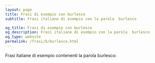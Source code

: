 ```yaml
---
layout: page
title: Frasi di esempio con burlesco 
subtitle: Frasi italiane di esempio con la parola  burlesco

og_title: Frasi di esempio con burlesco 
og_description: Frasi italiane di esempio con la parola  burlesco
og_type: website
permalink: /frasi/b/burlesco.html
---
```


Frasi italiane di esempio contenenti la parola burlesco:


